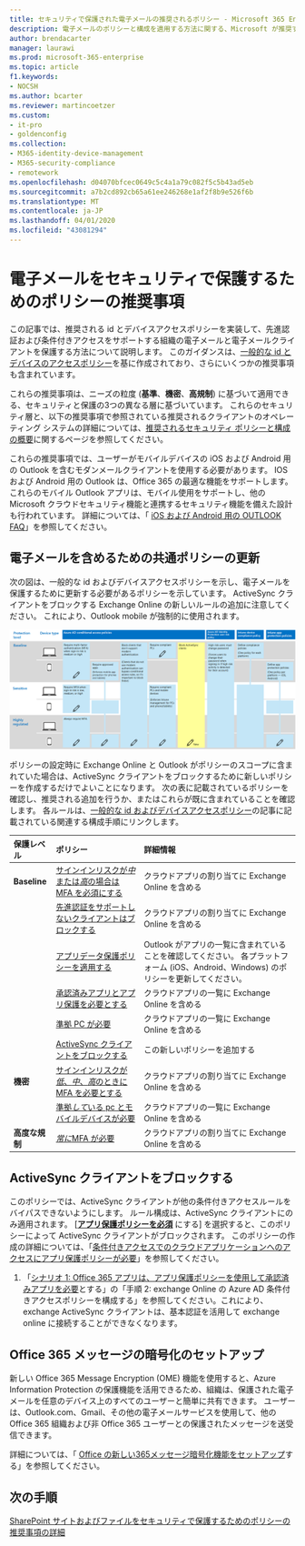 ```yaml
---
title: セキュリティで保護された電子メールの推奨されるポリシー - Microsoft 365 Enterprise | Microsoft Docs
description: 電子メールのポリシーと構成を適用する方法に関する、Microsoft が推奨するポリシーについて説明します。
author: brendacarter
manager: laurawi
ms.prod: microsoft-365-enterprise
ms.topic: article
f1.keywords:
- NOCSH
ms.author: bcarter
ms.reviewer: martincoetzer
ms.custom:
- it-pro
- goldenconfig
ms.collection:
- M365-identity-device-management
- M365-security-compliance
- remotework
ms.openlocfilehash: d04070bfcec0649c5c4a1a79c082f5c5b43ad5eb
ms.sourcegitcommit: a7b2cd892cb65a61ee246268e1af2f8b9e526f6b
ms.translationtype: MT
ms.contentlocale: ja-JP
ms.lasthandoff: 04/01/2020
ms.locfileid: "43081294"
---
```

# <a name="policy-recommendations-for-securing-email"></a>電子メールをセキュリティで保護するためのポリシーの推奨事項

この記事では、推奨される id とデバイスアクセスポリシーを実装して、先進認証および条件付きアクセスをサポートする組織の電子メールと電子メールクライアントを保護する方法について説明します。 このガイダンスは、[一般的な id とデバイスのアクセスポリシー](identity-access-policies.md)を基に作成されており、さらにいくつかの推奨事項も含まれています。

これらの推奨事項は、ニーズの粒度 (**基準**、**機密**、**高規制**) に基づいて適用できる、セキュリティと保護の3つの異なる層に基づいています。 これらのセキュリティ層と、以下の推奨事項で参照されている推奨されるクライアントのオペレーティング システムの詳細については、[推奨されるセキュリティ ポリシーと構成の概要](microsoft-365-policies-configurations.md)に関するページを参照してください。

これらの推奨事項では、ユーザーがモバイルデバイスの iOS および Android 用の Outlook を含むモダンメールクライアントを使用する必要があります。 IOS および Android 用の Outlook は、Office 365 の最適な機能をサポートします。 これらのモバイル Outlook アプリは、モバイル使用をサポートし、他の Microsoft クラウドセキュリティ機能と連携するセキュリティ機能を備えた設計も行われています。 詳細については、「 [iOS および Android 用の OUTLOOK FAQ](https://docs.microsoft.com/exchange/clients-and-mobile-in-exchange-online/outlook-for-ios-and-android/outlook-for-ios-and-android-faq)」を参照してください。

## <a name="updating-common-policies-to-include-email"></a>電子メールを含めるための共通ポリシーの更新

次の図は、一般的な id およびデバイスアクセスポリシーを示し、電子メールを保護するために更新する必要があるポリシーを示しています。 ActiveSync クライアントをブロックする Exchange Online の新しいルールの追加に注意してください。 これにより、Outlook mobile が強制的に使用されます。

![メールを保護するためのポリシー更新の概要](../media/identity-access-ruleset-mail.png)

ポリシーの設定時に Exchange Online と Outlook がポリシーのスコープに含まれていた場合は、ActiveSync クライアントをブロックするために新しいポリシーを作成するだけでよいことになります。 次の表に記載されているポリシーを確認し、推奨される追加を行うか、またはこれらが既に含まれていることを確認します。 各ルールは、[一般的な id およびデバイスアクセスポリシー](identity-access-policies.md)の記事に記載されている関連する構成手順にリンクします。

|保護レベル|ポリシー|詳細情報|
|:---------------|:-------|:----------------|
|**Baseline**|[サインインリスクが*中*または*高*の場合は MFA を必須にする](identity-access-policies.md#require-mfa-based-on-sign-in-risk)|クラウドアプリの割り当てに Exchange Online を含める|
|        |[先進認証をサポートしないクライアントはブロックする](identity-access-policies.md#block-clients-that-dont-support-modern-authentication)|クラウドアプリの割り当てに Exchange Online を含める|
|        |[アプリデータ保護ポリシーを適用する](identity-access-policies.md#apply-app-data-protection-policies)|Outlook がアプリの一覧に含まれていることを確認してください。 各プラットフォーム (iOS、Android、Windows) のポリシーを更新してください。|
|        |[承認済みアプリとアプリ保護を必要とする](identity-access-policies.md#require-approved-apps-and-app-protection)|クラウドアプリの一覧に Exchange Online を含める|
|        |[準拠 PC が必要](identity-access-policies.md#require-compliant-pcs-but-not-compliant-phones-and-tablets)|クラウドアプリの一覧に Exchange Online を含める|
|        |[ActiveSync クライアントをブロックする](#block-activesync-clients)|この新しいポリシーを追加する| 
|**機密**|[サインインリスクが*低*、*中*、*高*のときに MFA を必要とする](identity-access-policies.md#require-mfa-based-on-sign-in-risk)| クラウドアプリの割り当てに Exchange Online を含める|
|         |[準拠*して*いる pc とモバイルデバイスが必要](identity-access-policies.md#require-compliant-pcs-and-mobile-devices)|クラウドアプリの一覧に Exchange Online を含める|
|**高度な規制**|[*常に*MFA が必要](identity-access-policies.md#require-mfa-based-on-sign-in-risk)|クラウドアプリの割り当てに Exchange Online を含める|

## <a name="block-activesync-clients"></a>ActiveSync クライアントをブロックする

このポリシーでは、ActiveSync クライアントが他の条件付きアクセスルールをバイパスできないようにします。 ルール構成は、ActiveSync クライアントにのみ適用されます。 [**[アプリ保護ポリシーを必須](https://docs.microsoft.com/azure/active-directory/conditional-access/concept-conditional-access-grant#require-app-protection-policy)** にする] を選択すると、このポリシーによって ActiveSync クライアントがブロックされます。 このポリシーの作成の詳細については、「[条件付きアクセスでのクラウドアプリケーションへのアクセスにアプリ保護ポリシーが必要](https://docs.microsoft.com/azure/active-directory/conditional-access/app-protection-based-conditional-access)」を参照してください。

1. 「[シナリオ 1: Office 365 アプリは、アプリ保護ポリシーを使用して承認済みアプリを必要](https://docs.microsoft.com/azure/active-directory/conditional-access/app-protection-based-conditional-access#scenario-1-office-365-apps-require-approved-apps-with-app-protection-policies)とする」の「手順 2: exchange Online の Azure AD 条件付きアクセスポリシーを構成する」を参照してください。これにより、exchange ActiveSync クライアントは、基本認証を活用して exchange online に接続することができなくなります。

## <a name="setup-office-365-message-encryption"></a>Office 365 メッセージの暗号化のセットアップ

新しい Office 365 Message Encryption (OME) 機能を使用すると、Azure Information Protection の保護機能を活用できるため、組織は、保護された電子メールを任意のデバイス上のすべてのユーザーと簡単に共有できます。 ユーザーは、Outlook.com、Gmail、その他の電子メールサービスを使用して、他の Office 365 組織および非 Office 365 ユーザーとの保護されたメッセージを送受信できます。

詳細については、「 [Office の新しい365メッセージ暗号化機能をセットアップ](https://support.office.com/article/set-up-new-office-365-message-encryption-capabilities-7ff0c040-b25c-4378-9904-b1b50210d00e)する」を参照してください。

## <a name="next-steps"></a>次の手順

[SharePoint サイトおよびファイルをセキュリティで保護するためのポリシーの推奨事項の詳細](sharepoint-file-access-policies.md)
